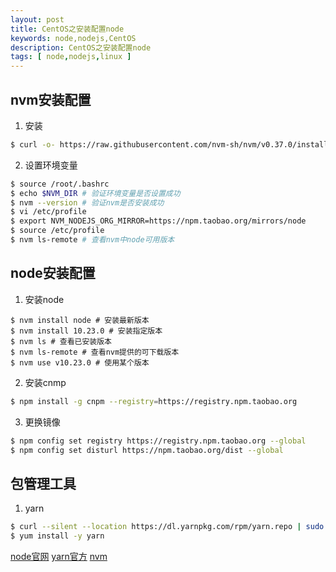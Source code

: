 ```yaml
---
layout: post
title: CentOS之安装配置node
keywords: node,nodejs,CentOS
description: CentOS之安装配置node
tags: [ node,nodejs,linux ]
---
```


## nvm安装配置
1. 安装
```bash
$ curl -o- https://raw.githubusercontent.com/nvm-sh/nvm/v0.37.0/install.sh | bash
```

2. 设置环境变量
```bash
$ source /root/.bashrc
$ echo $NVM_DIR # 验证环境变量是否设置成功
$ nvm --version # 验证nvm是否安装成功
$ vi /etc/profile
$ export NVM_NODEJS_ORG_MIRROR=https://npm.taobao.org/mirrors/node
$ source /etc/profile
$ nvm ls-remote # 查看nvm中node可用版本
```

## node安装配置
1. 安装node
```
$ nvm install node # 安装最新版本
$ nvm install 10.23.0 # 安装指定版本
$ nvm ls # 查看已安装版本
$ nvm ls-remote # 查看nvm提供的可下载版本
$ nvm use v10.23.0 # 使用某个版本
```

2. 安装cnmp
```bash
$ npm install -g cnpm --registry=https://registry.npm.taobao.org
```

3. 更换镜像
```bash
$ npm config set registry https://registry.npm.taobao.org --global
$ npm config set disturl https://npm.taobao.org/dist --global
```

## 包管理工具
1. yarn
```bash
$ curl --silent --location https://dl.yarnpkg.com/rpm/yarn.repo | sudo tee /etc/yum.repos.d/yarn.repo
$ yum install -y yarn
```

[node官网](https://nodejs.org/zh-cn/)
[yarn官方](https://classic.yarnpkg.com/zh-Hans/)
[nvm](https://github.com/nvm-sh/nvm)